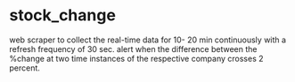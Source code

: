 # stock_change
web scraper to collect the real-time data for 10- 20 min continuously with a
refresh frequency of 30 sec. alert when the difference between the %change at two time instances of the
respective company crosses 2 percent.
